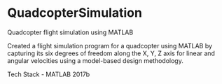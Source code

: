 # QuadcopterSimulation
Quadcopter flight simulation using MATLAB

Created a flight simulation program for a quadcopter using MATLAB by capturing its six degrees of freedom along the X, Y, Z axis for linear and angular velocities using a model-based design methodology.

Tech Stack - MATLAB 2017b
